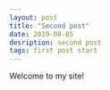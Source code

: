 ```yaml
---
layout: post
title: "Second post"
date: 2019-08-05
desription: second post
tags: first post start
---
```


Welcome to my site!
